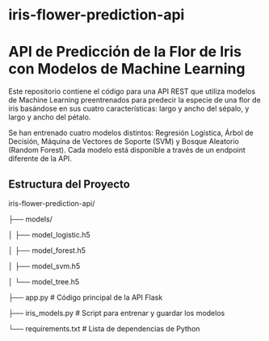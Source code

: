 # iris-flower-prediction-api

# API de Predicción de la Flor de Iris con Modelos de Machine Learning

Este repositorio contiene el código para una API REST que utiliza modelos de Machine Learning preentrenados para predecir la especie de una flor de iris basándose en sus cuatro características: largo y ancho del sépalo, y largo y ancho del pétalo.

Se han entrenado cuatro modelos distintos: Regresión Logística, Árbol de Decisión, Máquina de Vectores de Soporte (SVM) y Bosque Aleatorio (Random Forest). Cada modelo está disponible a través de un endpoint diferente de la API.

## Estructura del Proyecto
iris-flower-prediction-api/

├── models/

│   ├── model_logistic.h5

│   ├── model_forest.h5

│   ├── model_svm.h5

│   └── model_tree.h5

├── app.py          # Código principal de la API Flask

├── iris_models.py  # Script para entrenar y guardar los modelos

└── requirements.txt # Lista de dependencias de Python

